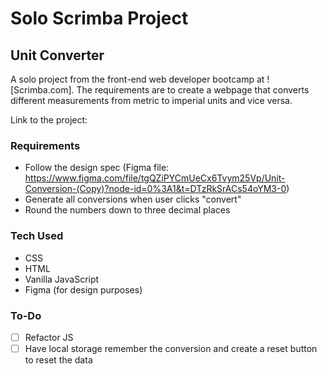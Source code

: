 # Solo Scrimba Project
## Unit Converter
A solo project from the front-end web developer bootcamp at ![Scrimba.com]. The requirements are to create a webpage that converts different measurements from metric to imperial units and vice versa. 

Link to the project: 

### Requirements
- Follow the design spec (Figma file: https://www.figma.com/file/tgQZiPYCmUeCx6Tvym25Vp/Unit-Conversion-(Copy)?node-id=0%3A1&t=DTzRkSrACs54oYM3-0)
- Generate all conversions when user clicks "convert"
- Round the numbers down to three decimal places

### Tech Used
- CSS
- HTML
- Vanilla JavaScript
- Figma (for design purposes)

### To-Do
- [ ] Refactor JS
- [ ] Have local storage remember the conversion and create a reset button to reset the data